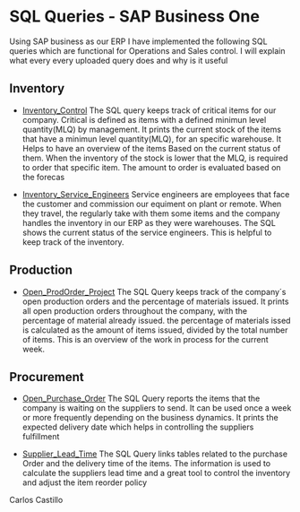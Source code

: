# SQL Queries - SAP Business One
Using SAP business as our ERP I have implemented the following SQL queries which are functional for Operations and Sales control. I will explain what every every uploaded query does and why is it useful 

## Inventory

- [Inventory_Control](https://github.com/carloscastillom/SQL-Queries-SAP-Business-One/blob/main/Inventory_Control.sql)
The SQL query keeps track of critical items for our company. Critical is defined as items with a defined minimun level quantity(MLQ) by management. It prints the current stock of the items that have a minimun level quantity(MLQ), for an specific warehouse. It Helps to have an overview of the items Based on the current status of them. When the inventory of the stock is lower that the MLQ, is required to order that specific item. The amount to order is evaluated based on the forecas 

- [Inventory_Service_Engineers](https://github.com/carloscastillom/SQL-Queries-SAP-Business-One/blob/main/Inventory_Service_Engineers.sql)
Service engineers are employees that face the customer and commission our equiment on plant or remote. When they travel, the regularly take with them some items and  the company handles the inventory in our ERP as they were warehouses. The SQL shows the current status of the service engineers. This is helpful to keep track of the inventory.

## Production

- [Open_ProdOrder_Project](https://github.com/carloscastillom/SQL-Queries-SAP-Business-One/blob/main/Open_ProdOrder_Project.sql)
The SQL Query keeps track of the company´s open production orders and the percentage of materials issued. It prints all open production orders throughout the company, with the percentage of material already issued. the percentage of materials issed is calculated as  the amount  of items issued, divided by the total number of items. This is an overview of the work in process for the current week. 


## Procurement

- [Open_Purchase_Order](https://github.com/carloscastillom/SQL-Queries-SAP-Business-One/blob/main/Open_Purchase_Order.sql)
The SQL Query reports the items that the company is waiting on the suppliers to send. It can be used once a week or more frequently depending on the business dynamics. It prints the expected delivery date which helps in controlling the suppliers fulfillment

- [Supplier_Lead_Time](https://github.com/carloscastillom/SQL-Queries-SAP-Business-One/blob/main/Open_ProdOrder_Project.sql)
The SQL Query links tables related to the purchase Order and the delivery time of the items. The information is used to calculate the suppliers lead time and a great tool to control the inventory and adjust the item reorder policy




Carlos Castillo


